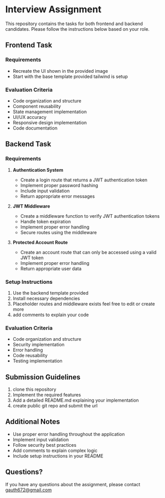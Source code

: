 # Interview Assignment

This repository contains the tasks for both frontend and backend candidates. Please follow the instructions below based on your role.

## Frontend Task

### Requirements
- Recreate the UI shown in the provided image
- Start with the base template provided tailwind is setup

### Evaluation Criteria
- Code organization and structure
- Component reusability
- State management implementation
- UI/UX accuracy
- Responsive design implementation
- Code documentation

## Backend Task

### Requirements
1. **Authentication System**
   - Create a login route that returns a JWT authentication token
   - Implement proper password hashing
   - Include input validation
   - Return appropriate error messages

2. **JWT Middleware**
   - Create a middleware function to verify JWT authentication tokens
   - Handle token expiration
   - Implement proper error handling
   - Secure routes using the middleware

3. **Protected Account Route**
   - Create an account route that can only be accessed using a valid JWT token
   - Implement proper error handling
   - Return appropriate user data

### Setup Instructions
1. Use the backend template provided
2. Install necessary dependencies
3. Placeholder routes and middleware exists feel free to edit or create more
4. add comments to explain your code

### Evaluation Criteria
- Code organization and structure
- Security implementation
- Error handling
- Code reusability
- Testing implementation

## Submission Guidelines

1. clone this repository
3. Implement the required features
4. Add a detailed README.md explaining your implementation
5. create public git repo and submit the url 

## Additional Notes

- Use proper error handling throughout the application
- Implement input validation
- Follow security best practices
- Add comments to explain complex logic
- Include setup instructions in your README

## Questions?

If you have any questions about the assignment, please contact gauth672@gmail.com 